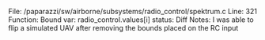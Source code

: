 File: /paparazzi/sw/airborne/subsystems/radio_control/spektrum.c
Line: 321
Function: Bound
var: radio_control.values[i]
status: Diff
Notes: I was able to flip a simulated UAV after removing the bounds placed on the RC input
